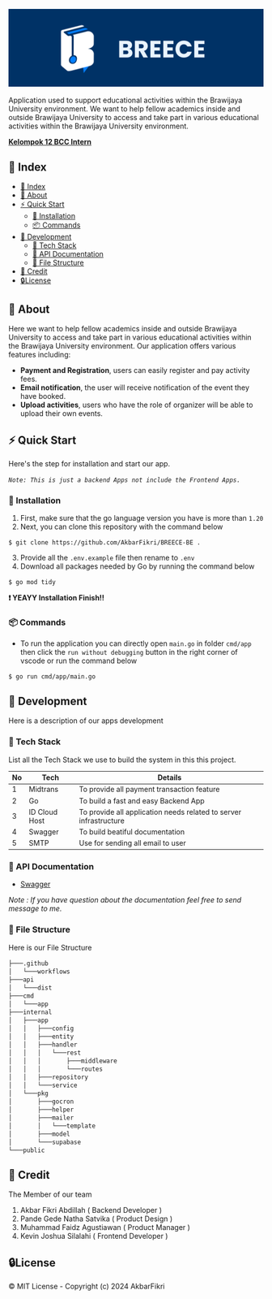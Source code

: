 ![Alt text](/public/Breece-Banner-Github.png "a title")

Application used to support educational activities within the Brawijaya University environment. We want to help fellow academics inside and outside Brawijaya University to access and take part in various educational activities within the Brawijaya University environment.

<u>**Kelompok 12 BCC Intern**</u>

## 📒 Index

- [📒 Index](#-index)
- [🔰 About](#-about)
- [⚡ Quick Start](#-quick-start)
  - [🔌 Installation](#-installation)
  - [📦 Commands](#-commands)
- [🔧 Development](#-development)
  - [📓 Tech Stack](#-tech-stack)
  - [🔩 API Documentation](#-api-documentation)
  - [📁 File Structure](#-file-structure)
- [🌟 Credit](#-credit)
- [🔒License](#license)

## 🔰 About

Here we want to help fellow academics inside and outside Brawijaya University to access and take part in various educational activities within the Brawijaya University environment. Our application offers various features including:

- **Payment and Registration**, users can easily register and pay activity fees.
- **Email notification**, the user will receive notification of the event they have booked.
- **Upload activities**, users who have the role of organizer will be able to upload their own events.

## ⚡ Quick Start

Here's the step for installation and start our app.

_`Note: This is just a backend Apps not include the Frontend Apps.`_

### 🔌 Installation

1. First, make sure that the go language version you have is more than `1.20`
2. Next, you can clone this repository with the command below

```
$ git clone https://github.com/AkbarFikri/BREECE-BE .
```

3. Provide all the `.env.example` file then rename to `.env`
4. Download all packages needed by Go by running the command below

```
$ go mod tidy
```

**❗ YEAYY Installation Finish!!**

### 📦 Commands

- To run the application you can directly open `main.go` in folder `cmd/app` then click the `run without debugging` button in the right corner of vscode or run the command below

```
$ go run cmd/app/main.go
```

## 🔧 Development

Here is a description of our apps development

### 📓 Tech Stack

List all the Tech Stack we use to build the system in this this project.

| No  | Tech          | Details                                                           |
| --- | ------------- | ----------------------------------------------------------------- |
| 1   | Midtrans      | To provide all payment transaction feature                        |
| 2   | Go            | To build a fast and easy Backend App                              |
| 3   | ID Cloud Host | To provide all application needs related to server infrastructure |
| 4   | Swagger       | To build beatiful documentation                                   |
| 5   | SMTP          | Use for sending all email to user                                 |

### 🔩 API Documentation

- [Swagger](https://breece.akbarfikri.site/api/v1/docs)

_Note : If you have question about the documentation feel free to send message to me._

### 📁 File Structure

Here is our File Structure

```
├───.github
│   └───workflows
├───api
│   └───dist
├───cmd
│   └───app
├───internal
│   ├───app
│   │   ├───config
│   │   ├───entity
│   │   ├───handler
│   │   │   └───rest
│   │   │       ├───middleware
│   │   │       └───routes
│   │   ├───repository
│   │   └───service
│   └───pkg
│       ├───gocron
│       ├───helper
│       ├───mailer
│       │   └───template
│       ├───model
│       └───supabase
└───public
```

## 🌟 Credit

The Member of our team

1. Akbar Fikri Abdillah ( Backend Developer )
2. Pande Gede Natha Satvika ( Product Design )
3. Muhammad Faidz Agustiawan ( Product Manager )
4. Kevin Joshua Silalahi ( Frontend Developer )

## 🔒License

© MIT License - Copyright (c) 2024 AkbarFikri
